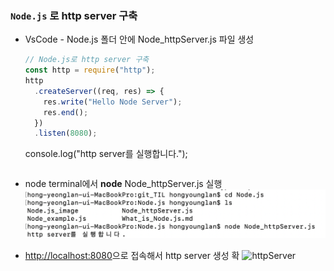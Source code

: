 ### `Node.js` 로 http server 구축

- VsCode - Node.js 폴더 안에 Node_httpServer.js 파일 생성
  ```jsx
  // Node.js로 http server 구축
  const http = require("http");
  http
    .createServer((req, res) => {
      res.write("Hello Node Server");
      res.end();
    })
    .listen(8080);
  ```


    console.log("http server를 실행합니다.");
    ```

- node terminal에서 **node** Node_httpServer.js 실행
  ![node.js_console2](./Node.js_image/node.js2.png)

- [http://localhost:8080](http://localhost:8080)으로 접속해서 http server 생성 확
  ![httpServer](./Node.js_image/httpServer.js.png)

